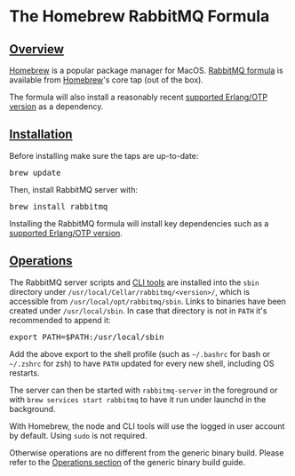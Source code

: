<!--
Copyright (c) 2007-2020 VMware, Inc. or its affiliates.

All rights reserved. This program and the accompanying materials
are made available under the terms of the under the Apache License,
Version 2.0 (the "License”); you may not use this file except in compliance
with the License. You may obtain a copy of the License at

https://www.apache.org/licenses/LICENSE-2.0

Unless required by applicable law or agreed to in writing, software
distributed under the License is distributed on an "AS IS" BASIS,
WITHOUT WARRANTIES OR CONDITIONS OF ANY KIND, either express or implied.
See the License for the specific language governing permissions and
limitations under the License.
-->

# The Homebrew RabbitMQ Formula

## <a id="overview" class="anchor" href="#overview">Overview</a>

[Homebrew](https://brew.sh/) is a popular package manager for MacOS.
[RabbitMQ formula](https://github.com/Homebrew/homebrew-core/blob/master/Formula/rabbitmq.rb) is available from
[Homebrew](https://brew.sh/)'s core tap (out of the box).

The formula will also install a reasonably recent [supported Erlang/OTP version](/which-erlang.html)
as a dependency.


## <a id="installation" class="anchor" href="#installation">Installation</a>

Before installing make sure the taps are up-to-date:

<pre class="lang-bash">
brew update
</pre>

Then, install RabbitMQ server with:

<pre class="lang-bash">
brew install rabbitmq
</pre>

Installing the RabbitMQ formula will install key dependencies such as a [supported Erlang/OTP version](/which-erlang.html).

## <a id="operations" class="anchor" href="#operations">Operations</a>

The RabbitMQ server scripts and [CLI tools](/cli.html) are installed into the `sbin` directory under `/usr/local/Cellar/rabbitmq/<version>/`,
which is accessible from `/usr/local/opt/rabbitmq/sbin`. Links to binaries have been created under `/usr/local/sbin`.
In case that directory is not in `PATH` it's recommended to append it:

<pre class="lang-bash">
export PATH=$PATH:/usr/local/sbin
</pre>

Add the above export to the shell profile (such as `~/.bashrc` for bash or `~/.zshrc` for zsh)
to have `PATH` updated for every new shell, including OS restarts.

The server can then be started with `rabbitmq-server` in the foreground or with `brew services start rabbitmq`
to have it run under launchd in the background.

With Homebrew, the node and CLI tools will use the logged in user account by default.
Using `sudo` is not required.

Otherwise operations are no different from the generic binary build.
Please refer to the [Operations section](install-generic-unix.html#operations) of
the generic binary build guide.
